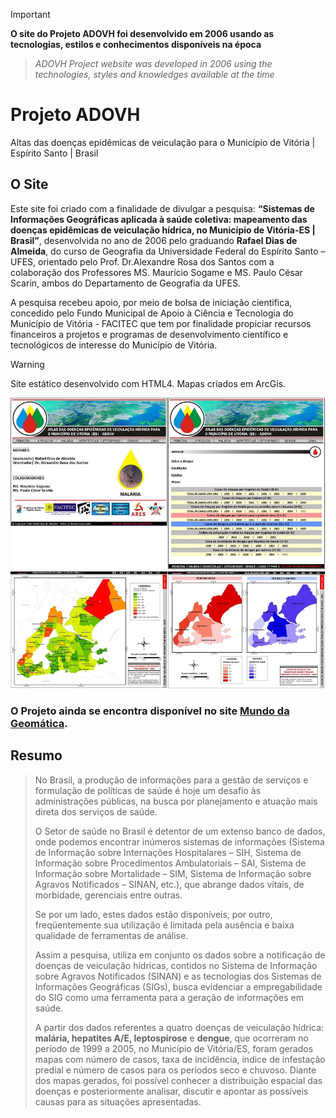 > [!IMPORTANT]
> **O site do Projeto ADOVH foi desenvolvido em 2006 usando as tecnologias, estilos e conhecimentos disponíveis na época**
> > *ADOVH Project website was developed in 2006 using the technologies, styles and knowledges available at the time*

# Projeto ADOVH
Altas das doenças epidêmicas de veiculação para o Município de Vitória | Espírito Santo | Brasil

## O Site
Este site foi criado com a finalidade de divulgar a pesquisa: **“Sistemas de Informações Geográficas aplicada à saúde coletiva: mapeamento das doenças epidêmicas de veiculação hídrica, no Município de Vitória-ES | Brasil”**, desenvolvida no ano de 2006 pelo graduando **Rafael Dias de Almeida**, do curso de Geografia da Universidade Federal do Espírito Santo – UFES, orientado pelo Prof. Dr.Alexandre Rosa dos Santos com a colaboração dos Professores  MS. Maurício Sogame e MS. Paulo César Scarin, ambos do Departamento de Geografia da UFES.

A pesquisa recebeu apoio, por meio de bolsa de iniciação cientifica, concedido pelo Fundo Municipal de Apoio à Ciência e Tecnologia do Município de Vitória - FACITEC que tem por finalidade propiciar recursos financeiros a projetos e programas de desenvolvimento científico e tecnológicos de interesse do Município de Vitória.

> [!WARNING]
> Site estático desenvolvido com HTML4. Mapas criados em ArcGis.

![Layout Site](https://github.com/rafaeldgeo/projeto-adovh/blob/main/imagens/imagem_site.jpg)
![Mapas](https://github.com/rafaeldgeo/projeto-adovh/blob/main/imagens/imagem_site2.jpg)

### O Projeto ainda se encontra disponível no site [Mundo da Geomática](https://www.mundogeomatica.com/adovh/adovh.htm).

## Resumo

> No Brasil, a produção de informações para a gestão de serviços e formulação de políticas de saúde é hoje um desafio às administrações públicas, na busca por planejamento e atuação mais direta dos serviços de saúde.
>
> O Setor de saúde no Brasil é detentor de um extenso banco de dados, onde podemos encontrar inúmeros sistemas de informações (Sistema de Informação sobre Internações Hospitalares – SIH, Sistema de Informação sobre Procedimentos Ambulatoriais – SAI, Sistema de Informação sobre Mortalidade – SIM, Sistema de Informação sobre Agravos Notificados – SINAN, etc.), que abrange dados vitais, de morbidade, gerenciais entre outras.
>
> Se por um lado, estes dados estão disponíveis, por outro, freqüentemente sua utilização é limitada pela ausência e baixa qualidade de ferramentas de análise.
>
> Assim a pesquisa, utiliza em conjunto os dados sobre a notificação de doenças de veiculação hídricas, contidos no Sistema de Informação sobre Agravos Notificados (SINAN) e as tecnologias dos Sistemas de Informações Geográficas (SIGs), busca evidenciar a empregabilidade do SIG como  uma ferramenta para a geração de informações em saúde.
>
> A partir dos dados referentes a quatro doenças de veiculação hídrica: **malária, hepatites A/E, leptospirose** e **dengue**, que ocorreram no período de 1999 a 2005, no Município de Vitória/ES, foram gerados mapas com número de casos, taxa de incidência, índice de infestação predial e número de casos para os períodos seco e chuvoso. Diante dos mapas gerados, foi possível conhecer a distribuição espacial das doenças e posteriormente analisar, discutir e apontar as possíveis causas para as situações apresentadas.



